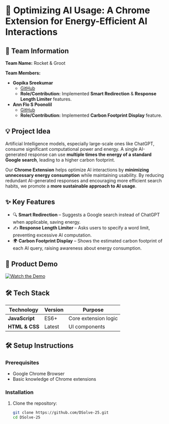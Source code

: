 # 🚀 Optimizing AI Usage: A Chrome Extension for Energy-Efficient AI Interactions  

## 👥 Team Information  
**Team Name:** Rocket & Groot  

**Team Members:**  
- **Gopika Sreekumar**  
  - [GitHub](https://github.com/Gopika4112)  
  - **Role/Contribution:** Implemented **Smart Redirection** & **Response Length Limiter** features.  
- **Ann Flo S Poonolil**  
  - [GitHub](https://github.com/annflospoonolil)  
  - **Role/Contribution:** Implemented **Carbon Footprint Display** feature.  

## 💡 Project Idea  
Artificial Intelligence models, especially large-scale ones like ChatGPT, consume significant computational power and energy. A single AI-generated response can use **multiple times the energy of a standard Google search**, leading to a higher carbon footprint.  

Our **Chrome Extension** helps optimize AI interactions by **minimizing unnecessary energy consumption** while maintaining usability. By reducing redundant AI-generated responses and encouraging more efficient search habits, we promote a **more sustainable approach to AI usage**.  

## ✨ Key Features  
- 🔍 **Smart Redirection** – Suggests a Google search instead of ChatGPT when applicable, saving energy.  
- ✍️ **Response Length Limiter** – Asks users to specify a word limit, preventing excessive AI computation.  
- 🌍 **Carbon Footprint Display** – Shows the estimated carbon footprint of each AI query, raising awareness about energy consumption.  

## 🎥 Product Demo  
[![Watch the Demo](https://img.youtube.com/vi/VIDEO_ID/maxresdefault.jpg)](https://drive.google.com/file/d/1k1-W5LhJ4v5mjXVYXIFU2YSMx79S5SSq/view?usp=sharing)



## 🛠️ Tech Stack  
| Technology    | Version | Purpose                        |  
|--------------|---------|--------------------------------|  
| **JavaScript** | ES6+    | Core extension logic          |    
| **HTML & CSS** | Latest | UI components                 |  

## 🛠️ Setup Instructions  

### Prerequisites  
- Google Chrome Browser  
- Basic knowledge of Chrome extensions  

### Installation  
1. Clone the repository:  
   ```bash
   git clone https://github.com/DSolve-25.git
   cd DSolve-25
